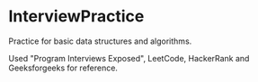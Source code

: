 # InterviewPractice
Practice for basic data structures and algorithms.

Used "Program Interviews Exposed", LeetCode, HackerRank and Geeksforgeeks for reference. 
